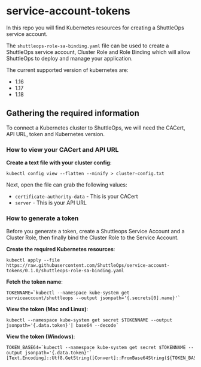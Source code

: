 # service-account-tokens

In this repo you will find Kubernetes resources for creating a ShuttleOps service account.

The `shuttleops-role-sa-binding.yaml` file can be used to create a ShuttleOps service account, Cluster Role and Role Binding which will allow ShuttleOps to deploy and manage your application.

The current supported version of kubernetes are:

- 1.16
- 1.17
- 1.18

## Gathering the required information

To connect a Kubernetes cluster to ShuttleOps, we will need the CACert, API URL, token and Kubernetes version.

### How to view your CACert and API URL

**Create a text file with your cluster config**:

```
kubectl config view --flatten --minify > cluster-config.txt
```

Next, open the file can grab the following values:

- `certificate-authority-data` - This is your CACert
- `server` - This is your API URL

### How to generate a token

Before you generate a token, create a Shuttleops Service Account and a Cluster Role, then finally bind the Cluster Role to the Service Account.

**Create the required Kubernetes resources**:

```
kubectl apply --file https://raw.githubusercontent.com/ShuttleOps/service-account-tokens/0.1.0/shuttleops-role-sa-binding.yaml
```

**Fetch the token name**:

```
TOKENNAME=`kubectl --namespace kube-system get serviceaccount/shuttleops --output jsonpath='{.secrets[0].name}'`
```

**View the token (Mac and Linux)**:

```
kubectl --namespace kube-system get secret $TOKENNAME --output jsonpath='{.data.token}'| base64 --decode`
```

**View the token (Windows)**:

```
TOKEN_BASE64=`kubectl --namespace kube-system get secret $TOKENNAME --output jsonpath='{.data.token}'`
[Text.Encoding]::Utf8.GetString([Convert]::FromBase64String(${TOKEN_BASE64}))
```

